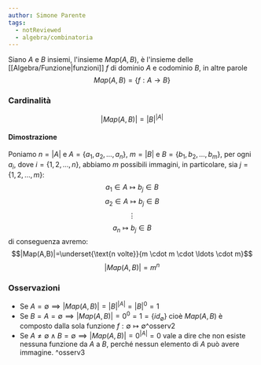 ```yaml
---
author: Simone Parente
tags:
  - notReviewed
  - algebra/combinatoria
---
```

Siano $A \text{ e } B$ insiemi, l'insieme $Map(A,B)$,  è l'insieme delle [[Algebra/Funzione|funzioni]] $f$ di dominio $A$ e codominio $B$, in altre parole
$$Map(A,B)=\{f:A \rightarrow B\}$$
### Cardinalità
$$|Map(A,B)|= |B|^{|A|}$$
#### Dimostrazione
Poniamo $n=|A|$ e $A=\{a_1,a_2,\ldots,a_n\}$, $m=|B|$ e $B=\{b_1,b_2,\ldots,b_m\}$, per ogni $a_i$, dove $i=\{1,2,\ldots,n\}$, abbiamo $m$ possibili immagini, in particolare, sia $j=\{1,2,\ldots,m\}$:
$$a_1  \in A\mapsto b_j \in B$$
$$a_2 \in A \mapsto b_j \in B$$
$$\vdots$$
$$a_n \mapsto b_j \in B$$
di conseguenza avremo:
$$|Map(A,B)|=\underset{\text{n volte}}{m \cdot m \cdot \ldots \cdot m}$$
$$|Map(A,B)|=m^n$$
### Osservazioni
- Se $A=\emptyset \implies |Map(A,B)|=|B|^{|A|}=|B|^0=1$
- Se $B=A=\emptyset \implies |Map(A,B)|=0^0=1=\{id_\emptyset\}$
	cioè $Map(A,B)$ è composto dalla sola funzione $f:\emptyset \mapsto \emptyset$^osserv2
- Se $A \neq \emptyset \land B = \emptyset \implies |Map(A,B)| = 0^{|A|} = 0$
	vale a dire che non esiste nessuna funzione da $A$ a $B$, perché nessun elemento di $A$ può avere immagine. ^osserv3